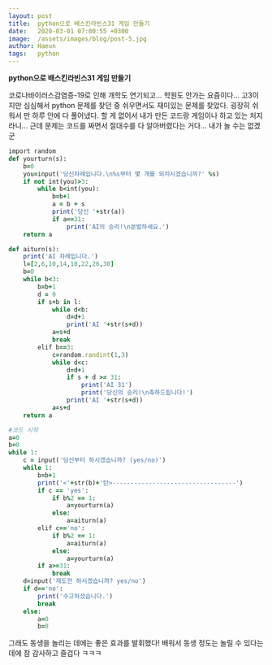 ```yaml
---
layout: post
title:  python으로 배스킨라빈스31 게임 만들기
date:   2020-03-01 07:00:55 +0300
image:  /assets/images/blog/post-5.jpg
author: Haeun
tags:   python
---
```


**python으로 배스킨라빈스31 게임 만들기**

코로나바이러스감염증-19로 인해 개학도 연기되고... 학원도 안가는 요즘이다... 고3이지만 심심해서 python 문제를 찾던 중 쉬우면서도 재미있는 문제를 찾았다. 굉장히 쉬워서 만 하루 안에 다 풀어냈다. 할 게 없어서 내가 만든 코드랑 게임이나 하고 있는 처지라니... 근데 문제는 코드를 짜면서 절대수를 다 알아버렸다는 거다... 내가 놀 수는 없겠군

```ruby
import random
def yourturn(s):
    b=0
    you=input('당신차례입니다.\n%s부터 몇 개를 외치시겠습니까?' %s)
    if not int(you)>3:
        while b<int(you):
            b=b+1
            a = b + s
            print('당신 '+str(a))
            if a==31:
                print('AI의 승리!\n분발하세요.')
    return a

def aiturn(s):
    print('AI 차례입니다.')
    l=[2,6,10,14,18,22,26,30]
    b=0
    while b<3:
        b=b+1
        d = 0
        if s+b in l:
            while d<b:
                d=d+1
                print('AI '+str(s+d))
            a=s+d
            break
        elif b==3:
            c=random.randint(1,3)
            while d<c:
                d=d+1
                if s + d >= 31:
                    print('AI 31')
                    print('당신의 승리!\n축하드립니다!')
                print('AI '+str(s+d))
            a=s+d
    return a

#코드 시작
a=0
b=0
while 1:
    c = input('당신부터 하시겠습니까? (yes/no)')
    while 1:
        b=b+1
        print('<'+str(b)+'턴>----------------------------------')
        if c == 'yes':
            if b%2 == 1:
                a=yourturn(a)
            else:
                a=aiturn(a)
        elif c=='no':
            if b%2 == 1:
                a=aiturn(a)
            else:
                a=yourturn(a)
        if a>=31:
            break
    d=input('재도전 하시겠습니까? yes/no')
    if d=='no':
        print('수고하셨습니다.')
        break
    else:
        a=0
        b=0
```

그래도 동생을 놀리는 데에는 좋은 효과를 발휘했다! 배워서 동생 정도는 놀릴 수 있다는 데에 참 감사하고 즐겁다 ㅋㅋㅋ
